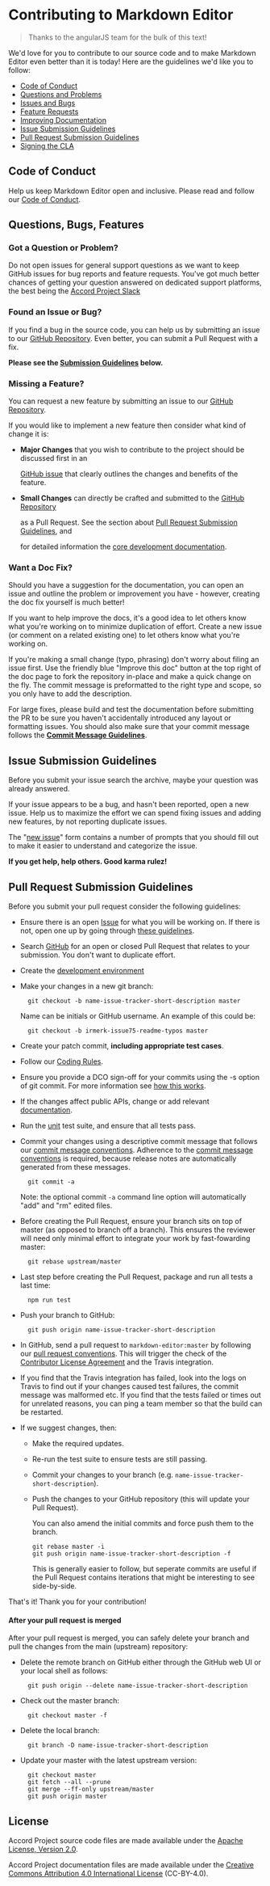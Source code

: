 # Contributing to Markdown Editor

> Thanks to the angularJS team for the bulk of this text!

We'd love for you to contribute to our source code and to make Markdown Editor even better than it is today! Here are the guidelines we'd like you to follow:

* [Code of Conduct][contribute.coc]
* [Questions and Problems][contribute.question]
* [Issues and Bugs][contribute.issue]
* [Feature Requests][contribute.feature]
* [Improving Documentation][contribute.docs]
* [Issue Submission Guidelines][contribute.submit]
* [Pull Request Submission Guidelines][contribute.submitpr]
* [Signing the CLA][contribute.cla]

## <a name="coc"></a> Code of Conduct

Help us keep Markdown Editor open and inclusive. Please read and follow our [Code of Conduct][coc].

## <a name="requests"></a> Questions, Bugs, Features

### <a name="question"></a> Got a Question or Problem?

Do not open issues for general support questions as we want to keep GitHub issues for bug reports and feature requests. You've got much better chances of getting your question answered on dedicated support platforms, the best being the [Accord Project Slack][apslack]

### <a name="issue"></a> Found an Issue or Bug?

If you find a bug in the source code, you can help us by submitting an issue to our [GitHub Repository][github-issues]. Even better, you can submit a Pull Request with a fix.

**Please see the **[**Submission Guidelines**][contribute.submit]** below.**

### <a name="feature"></a> Missing a Feature?

You can request a new feature by submitting an issue to our [GitHub Repository][github-issues].

If you would like to implement a new feature then consider what kind of change it is:

* **Major Changes** that you wish to contribute to the project should be discussed first in an

  [GitHub issue][github-issues] that clearly outlines the changes and benefits of the feature.

* **Small Changes** can directly be crafted and submitted to the [GitHub Repository][github]

  as a Pull Request. See the section about [Pull Request Submission Guidelines][contribute.submitpr], and

  for detailed information the [core development documentation][developers].

### <a name="docs"></a> Want a Doc Fix?

Should you have a suggestion for the documentation, you can open an issue and outline the problem or improvement you have - however, creating the doc fix yourself is much better!

If you want to help improve the docs, it's a good idea to let others know what you're working on to minimize duplication of effort. Create a new issue \(or comment on a related existing one\) to let others know what you're working on.

If you're making a small change \(typo, phrasing\) don't worry about filing an issue first. Use the friendly blue "Improve this doc" button at the top right of the doc page to fork the repository in-place and make a quick change on the fly. The commit message is preformatted to the right type and scope, so you only have to add the description.

For large fixes, please build and test the documentation before submitting the PR to be sure you haven't accidentally introduced any layout or formatting issues. You should also make sure that your commit message follows the [**Commit Message Guidelines**][developers.commits].

## <a name="submit"></a> Issue Submission Guidelines

Before you submit your issue search the archive, maybe your question was already answered.

If your issue appears to be a bug, and hasn't been reported, open a new issue. Help us to maximize the effort we can spend fixing issues and adding new features, by not reporting duplicate issues.

The "[new issue][github-new-issue]" form contains a number of prompts that you should fill out to make it easier to understand and categorize the issue.

**If you get help, help others. Good karma rulez!**

## <a name="submit-pr"></a> Pull Request Submission Guidelines

Before you submit your pull request consider the following guidelines:

* Ensure there is an open [Issue][github-issues] for what you will be working on. If there is not, open one up by going through [these guidelines][contribute.submit].
* Search [GitHub][pulls] for an open or closed Pull Request that relates to your submission. You don't want to duplicate effort.
* Create the [development environment][developers.setup]
* Make your changes in a new git branch:

  ```text
    git checkout -b name-issue-tracker-short-description master
  ```

  Name can be initials or GitHub username. An example of this could be:

  ```text
    git checkout -b irmerk-issue75-readme-typos master
  ```

* Create your patch commit, **including appropriate test cases**.
* Follow our [Coding Rules][developers.rules].
* Ensure you provide a DCO sign-off for your commits using the -s option of git commit. For more information see [how this works][dcohow].
* If the changes affect public APIs, change or add relevant [documentation][developers.documentation].
* Run the [unit][developers.unit-tests] test suite, and ensure that all tests pass.

* Commit your changes using a descriptive commit message that follows our [commit message conventions][developers.commits]. Adherence to the [commit message conventions][developers.commits] is required, because release notes are automatically generated from these messages.

  ```text
    git commit -a
  ```

  Note: the optional commit `-a` command line option will automatically "add" and "rm" edited files.

* Before creating the Pull Request, ensure your branch sits on top of master (as opposed to branch off a branch). This ensures the reviewer will need only minimal effort to integrate your work by fast-fowarding master:

  ```text
    git rebase upstream/master
  ```

* Last step before creating the Pull Request, package and run all tests a last time:

  ```text
    npm run test
  ```

* Push your branch to GitHub:

  ```text
    git push origin name-issue-tracker-short-description
  ```

* In GitHub, send a pull request to `markdown-editor:master` by following our [pull request conventions][developers.pullrequest]. This will trigger the check of the [Contributor License Agreement][contribute.cla] and the Travis integration.
* If you find that the Travis integration has failed, look into the logs on Travis to find out if your changes caused test failures, the commit message was malformed etc. If you find that the tests failed or times out for unrelated reasons, you can ping a team member so that the build can be restarted.
* If we suggest changes, then:
  * Make the required updates.
  * Re-run the test suite to ensure tests are still passing.
  * Commit your changes to your branch \(e.g. `name-issue-tracker-short-description`\).
  * Push the changes to your GitHub repository \(this will update your Pull Request\).

    You can also amend the initial commits and force push them to the branch.

    ```text
    git rebase master -i
    git push origin name-issue-tracker-short-description -f
    ```

    This is generally easier to follow, but seperate commits are useful if the Pull Request contains iterations that might be interesting to see side-by-side.

That's it! Thank you for your contribution!

#### After your pull request is merged

After your pull request is merged, you can safely delete your branch and pull the changes from the main \(upstream\) repository:

* Delete the remote branch on GitHub either through the GitHub web UI or your local shell as follows:

  ```text
    git push origin --delete name-issue-tracker-short-description
  ```

* Check out the master branch:

  ```text
    git checkout master -f
  ```

* Delete the local branch:

  ```text
    git branch -D name-issue-tracker-short-description
  ```

* Update your master with the latest upstream version:

  ```text
    git checkout master
    git fetch --all --prune
    git merge --ff-only upstream/master
    git push origin master
  ```

## License <a name="license"></a>

Accord Project source code files are made available under the [Apache License, Version 2.0][apache].

Accord Project documentation files are made available under the [Creative Commons Attribution 4.0 International License][creativecommons] (CC-BY-4.0).

[coc]: https://github.com/accordproject/docs/blob/master/Accord%20Project%20Code%20of%20Conduct.pdf
[apslack]: https://accord-project-slack-signup.herokuapp.com

[contribute.coc]: CONTRIBUTING.md#coc
[contribute.cla]: CONTRIBUTING.md#cla
[contribute.question]: CONTRIBUTING.md#question
[contribute.issue]: CONTRIBUTING.md#issue
[contribute.feature]: CONTRIBUTING.md#feature
[contribute.docs]: CONTRIBUTING.md#docs
[contribute.submit]: CONTRIBUTING.md#submit
[contribute.submitpr]: CONTRIBUTING.md#submit-pr

[developers]: DEVELOPERS.md
[developers.commits]: DEVELOPERS.md#commits
[developers.pullrequest]: DEVELOPERS.md#pullrequests
[developers.documentation]: DEVELOPERS.md#documentation
[developers.rules]: DEVELOPERS.md#rules
[developers.setup]: DEVELOPERS.md#setup
[developers.unit-tests]: DEVELOPERS.md#unit-tests

[github-new-issue]: https://github.com/accordproject/markdown-editor/issues/new
[github-issues]: https://github.com/accordproject/markdown-editor/issues
[github]: https://github.com/accordproject/markdown-editor
[pulls]: https://github.com/accordproject/markdown-editor/pulls

[dcohow]: https://github.com/probot/dco#how-it-works
[apache]: https://github.com/accordproject/markdown-editor/blob/master/LICENSE
[creativecommons]: http://creativecommons.org/licenses/by/4.0/